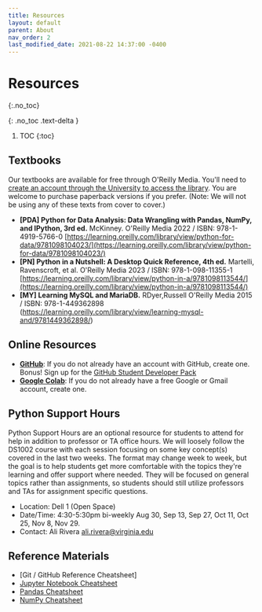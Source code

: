 ```yaml
---
title: Resources
layout: default
parent: About
nav_order: 2
last_modified_date: 2021-08-22 14:37:00 -0400
---
```


# Resources
{:.no_toc}

{: .no_toc .text-delta }

1. TOC
{:toc}

## Textbooks

Our textbooks are available for free through O'Reilly Media. You'll need to <a href="https://nmagee.github.io/ds1002/about/oreilly.html">create an account through the University to access the library</a>. You are welcome to purchase paperback versions if you prefer. (Note: We will not be using any of these texts from cover to cover.)

- **[PDA] Python for Data Analysis: Data Wrangling with Pandas, NumPy, and IPython, 3rd ed.** McKinney. O'Reilly Media 2022 / ISBN: 978-1-4919-5766-0 [https://learning.oreilly.com/library/view/python-for-data/9781098104023/](https://learning.oreilly.com/library/view/python-for-data/9781098104023/)
- **[PN] Python in a Nutshell: A Desktop Quick Reference, 4th ed.** Martelli, Ravenscroft, et al. O'Reilly Media 2023 / ISBN: 978-1-098-11355-1 [https://learning.oreilly.com/library/view/python-in-a/9781098113544/](https://learning.oreilly.com/library/view/python-in-a/9781098113544/)
- **[MY] Learning MySQL and MariaDB.** RDyer,Russell  O'Reilly Media 2015 / ISBN: 978-1-449362898 (https://learning.oreilly.com/library/view/learning-mysql-and/9781449362898/)



## Online Resources

- [**GitHub**](https://github.com/): If you do not already have an account with GitHub, create one. Bonus! Sign up for the [GitHub Student Developer Pack](https://education.github.com/pack)
- [**Google Colab**](https://colab.research.google.com/): If you do not already have a free Google or Gmail account, create one.

## Python Support Hours

Python Support Hours are an optional resource for students to attend for help in addition to professor or TA office hours. We will loosely follow the DS1002 course with each session focusing on some key concept(s) covered in the last two weeks. The format may change week to week, but the goal is to help students get more comfortable with the topics they're learning and offer support where needed. They will be focused on general topics rather than assignments, so students should still utilize professors and TAs for assignment specific questions.

- Location: Dell 1 (Open Space)
- Date/Time: 4:30-5:30pm bi-weekly Aug 30, Sep 13, Sep 27, Oct 11, Oct 25, Nov 8, Nov 29.
- Contact: Ali Rivera [ali.rivera@virginia.edu](mailto:ali.rivera@virginia.edu)

## Reference Materials

- [Git / GitHub Reference Cheatsheet]
- [Jupyter Notebook Cheatsheet](https://canvas.its.virginia.edu/courses/95426/files?preview=5867041)
- [Pandas Cheatsheet](https://canvas.its.virginia.edu/courses/95426/files?preview=5867040)
- [NumPy Cheatsheet](https://canvas.its.virginia.edu/courses/95426/files?preview=5867039)
